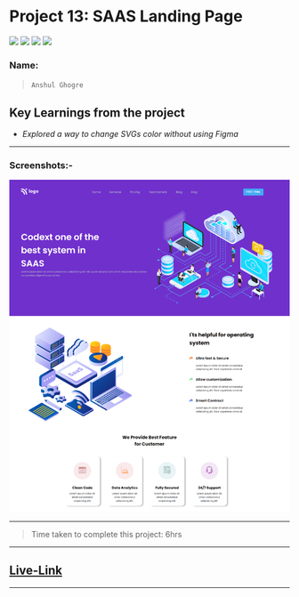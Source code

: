 # Project 13: SAAS Landing Page

![](https://img.shields.io/badge/HTML-CSS-blue) ![](https://img.shields.io/badge/LCO-iNeuron.ai-lightgrey) ![](https://img.shields.io/badge/Assignment--1-Project--13-success) ![](https://img.shields.io/badge/Full--Stack--Java--Dev-Bootcamp-yellowgreen)

### Name:

> `Anshul Ghogre`

## Key Learnings from the project

- _Explored a way to change SVGs color without using Figma_

---

### Screenshots:-

![Project12](./a13.png)

---

> Time taken to complete this project: 6hrs

---

## [Live-Link](https://project-12-business-landing-page1.netlify.app/)

---
